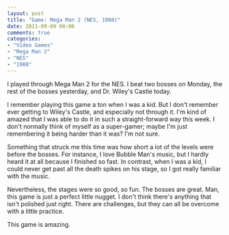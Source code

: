 ```yaml
---
layout: post
title: "Game: Mega Man 2 (NES, 1988)"
date: 2011-09-09 00:00
comments: true
categories:
- "Video Games"
- "Mega Man 2"
- "NES"
- "1988"
---
```


I played through Mega Man 2 for the NES. I beat two bosses on
Monday, the rest of the bosses yesterday, and Dr. Wiley's Castle
today.

I remember playing this game a ton when I was a kid. But I don't
remember ever getting to Wiley's Castle, and especially not
through it. I'm kind of amazed that I was able to do it in such a
straight-forward way this week. I don't normally think of myself
as a super-gamer; maybe I'm just remembering it being harder than
it was? I'm not sure.

Something that struck me this time was how short a lot of the
levels were before the bosses. For instance, I love Bubble Man's
music, but I hardly heard it at all because I finished so fast. In
contrast, when I was a kid, I could never get past all the death
spikes on his stage, so I got really familiar with the music.

Nevertheless, the stages were so good, so fun. The bosses are
great. Man, this game is just a perfect little nugget. I don't
think there's anything that isn't polished just right. There are
challenges, but they can all be overcome with a little
practice.

This game is amazing.
